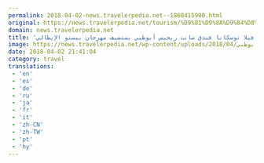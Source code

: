 ```yaml
---
permalink: 2018-04-02-news.travelerpedia.net--1860415900.html
original: https://news.travelerpedia.net/tourism/%D9%81%D9%8A%D9%84%D8%A7-%D8%AA%D9%88%D8%B3%D9%83%D8%A7%D9%86%D8%A7-%D9%81%D9%86%D8%AF%D9%82-%D8%B3%D8%A7%D9%86%D8%AA-%D8%B1%D9%8A%D8%AC%D9%8A%D8%B3-%D8%A3%D8%A8%D9%88%D8%B8%D8%A8%D9%8A/
domain: news.travelerpedia.net
title: 'مطعم فيلا توسكانا فندق سانت ريجيس أبوظبي يستضيف مهرجان بيستو الإيطالي'
image: https://news.travelerpedia.net/wp-content/uploads/2018/04/مطعم-فيلا-توسكانا-الإيطالي-بفندق-سانت-ريجيس-أبوظبي.jpg
date: 2018-04-02 21:41:04
category: travel
translations: 
 - 'en'
 - 'es'
 - 'de'
 - 'ru'
 - 'ja'
 - 'fr'
 - 'it'
 - 'zh-CN'
 - 'zh-TW'
 - 'pt'
 - 'hy'
---
```


